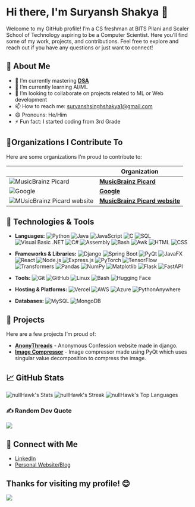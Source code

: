 # Hi there, I'm Suryansh Shakya 👋

Welcome to my GitHub profile! I’m a CS freshman at BITS Pilani and Scaler School of Technology aspiring to be a Computer Scientist. Here you’ll find some of my work, projects, and contributions. Feel free to explore and reach out if you have any questions or just want to connect!

## 🚀 About Me

- 🔭 I’m currently mastering [**DSA**](https://leetcode.com/u/null_Hawk/)
- 🌱 I’m currently learning AI/ML
- 👯 I’m looking to collaborate on projects related to ML or Web development
- 📫 How to reach me: suryanshsinghshakya1@gmail.com
- 😄 Pronouns: He/Him
- ⚡ Fun fact: I started coding from 3rd Grade
  
## 🌟Organizations I Contribute To

Here are some organizations I’m proud to contribute to:

|  | Organization |
|--------------|-------------|
| ![MusicBrainz Picard](https://github.com/user-attachments/assets/b5ff3db7-da2a-493b-84ad-540920e893e9)| [**MusicBrainz Picard**](https://github.com/metabrainz/picard)
| ![Google](https://github.com/user-attachments/assets/6bb1db7e-a8f0-4976-aec4-cd8129a9aaee)| [**Google**](https://github.com/google/blockly)
| ![MUsicBrainz Picard website](https://github.com/user-attachments/assets/002be490-cf66-4646-9d4b-791aa7251dfc) | [**MusicBrainz Picard website**](https://github.com/metabrainz/picard-website)

## 🔧 Technologies & Tools

- **Languages:**
  ![Python](https://img.shields.io/badge/-Python-3572A5?logo=python&logoColor=white)
  ![Java](https://img.shields.io/badge/-Java-007396?logo=java&logoColor=white)
  ![JavaScript](https://img.shields.io/badge/-JavaScript-F7DF1E?logo=javascript&logoColor=black)
  ![C](https://img.shields.io/badge/-C-A8B9CC?logo=c&logoColor=white)
  ![SQL](https://img.shields.io/badge/-SQL-00000F?logo=sqlite&logoColor=white)
  ![Visual Basic .NET](https://img.shields.io/badge/-Visual%20Basic%20.NET-94576D?logo=visual-studio&logoColor=white)
  ![C#](https://img.shields.io/badge/-C%23-239120?logo=csharp&logoColor=white)
  ![Assembly](https://img.shields.io/badge/-Assembly-6E4C3A?logo=assembly&logoColor=white)
  ![Bash](https://img.shields.io/badge/-Bash-4EAA25?logo=gnu-bash&logoColor=white)
  ![Awk](https://img.shields.io/badge/-Awk-8C8C8C?logo=awk&logoColor=white)
  ![HTML](https://img.shields.io/badge/-HTML-E34F26?logo=html5&logoColor=white)
  ![CSS](https://img.shields.io/badge/-CSS-1572B6?logo=css3&logoColor=white)
  
- **Frameworks & Libraries:**
  ![Django](https://img.shields.io/badge/-Django-092D40?logo=django&logoColor=white)
  ![Spring Boot](https://img.shields.io/badge/-Spring%20Boot-6DB33F?logo=spring-boot&logoColor=white)
  ![PyQt](https://img.shields.io/badge/-PyQt-41BDF4?logo=python&logoColor=white)
  ![JavaFX](https://img.shields.io/badge/-JavaFX-007396?logo=java&logoColor=white)
  ![React](https://img.shields.io/badge/-React-61DAFB?logo=react&logoColor=black)
  ![Node.js](https://img.shields.io/badge/-Node.js-339933?logo=node.js&logoColor=white)
  ![Express.js](https://img.shields.io/badge/-Express.js-000000?logo=express&logoColor=white)
  ![PyTorch](https://img.shields.io/badge/-PyTorch-EE4C2C?logo=pytorch&logoColor=white)
  ![TensorFlow](https://img.shields.io/badge/-TensorFlow-FF6F00?logo=tensorflow&logoColor=white)
  ![Transformers](https://img.shields.io/badge/-Transformers-000000?logo=transformers&logoColor=white)
  ![Pandas](https://img.shields.io/badge/-Pandas-150458?logo=pandas&logoColor=white)
  ![NumPy](https://img.shields.io/badge/-NumPy-013243?logo=numpy&logoColor=white)
  ![Matplotlib](https://img.shields.io/badge/-Matplotlib-003B57?logo=matplotlib&logoColor=white)
  ![Flask](https://img.shields.io/badge/-Flask-000000?logo=flask&logoColor=white)
  ![FastAPI](https://img.shields.io/badge/-FastAPI-009688?logo=fastapi&logoColor=white)

- **Tools:**
  ![Git](https://img.shields.io/badge/-Git-F05032?logo=git&logoColor=white)
  ![GitHub](https://img.shields.io/badge/-GitHub-181717?logo=github&logoColor=white)
  ![Linux](https://img.shields.io/badge/-Linux-FCC624?logo=linux&logoColor=black)
  ![Bash](https://img.shields.io/badge/-Bash-4EAA25?logo=gnu-bash&logoColor=white)
  ![Hugging Face](https://img.shields.io/badge/-Hugging%20Face-FAB004?logo=huggingface&logoColor=white)

- **Hosting & Platforms:**
  ![Vercel](https://img.shields.io/badge/-Vercel-000000?logo=vercel&logoColor=white)
  ![AWS](https://img.shields.io/badge/-AWS-232F3E?logo=amazon-aws&logoColor=white)
  ![Azure](https://img.shields.io/badge/-Azure-0078D4?logo=azure&logoColor=white)
  ![PythonAnywhere](https://img.shields.io/badge/-PythonAnywhere-003B57?logo=python&logoColor=white)

- **Databases:**
  ![MySQL](https://img.shields.io/badge/-MySQL-4479A1?logo=mysql&logoColor=white)
  ![MongoDB](https://img.shields.io/badge/-MongoDB-47A248?logo=mongodb&logoColor=white)

## 🌟 Projects

Here are a few projects I’m proud of:

- [**AnonyThreads**](https://github.com/nullHawk/anonythreads) - Anonymous Confession website made in django. 
- [**Image Compressor**](https://github.com/nullHawk/Image-Compressor) - Image compressor made using PyQt which uses singular value decomposition to compress the image.

## 📈 GitHub Stats

![nullHawk's Stats](https://github-readme-stats.vercel.app/api?username=nullHawk&theme=vue-dark&show_icons=true&hide_border=true&count_private=true)
![nullHawk's Streak](https://github-readme-streak-stats.herokuapp.com/?user=nullHawk&theme=vue-dark&hide_border=true)
![nullHawk's Top Languages](https://github-readme-stats.vercel.app/api/top-langs/?username=nullHawk&theme=vue-dark&show_icons=true&hide_border=true&layout=compact)

### ✍️ Random Dev Quote
![](https://quotes-github-readme.vercel.app/api?type=horizontal&theme=merko)

## 📣 Connect with Me

- [LinkedIn](https://www.linkedin.com/in/suryansh-shakya/)
- [Personal Website/Blog](https://nullhawk.tech/)

Thanks for visiting my profile! 😊
---
[![](https://visitcount.itsvg.in/api?id=nullHawk&icon=2&color=0)](https://visitcount.itsvg.in)
